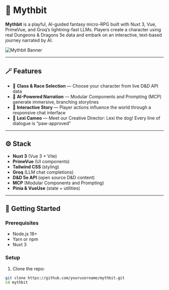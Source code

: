 # 🧙 Mythbit

**Mythbit** is a playful, AI-guided fantasy micro-RPG built with Nuxt 3, Vue, PrimeVue, and Groq’s lightning-fast LLMs. Players create a character using real Dungeons & Dragons 5e data and embark on an interactive, text-based journey narrated by AI.

![Mythbit Banner](./public/banner.png) <!-- Optional: insert banner or logo -->

---

## 🪄 Features

- 🎲 **Class & Race Selection** — Choose your character from live D&D API data
- 🧠 **AI-Powered Narration** — Modular Components and Prompting (MCP) generate immersive, branching storylines
- 💬 **Interactive Story** — Player actions influence the world through a responsive chat interface
- 🐾 **Lexi Cameo** — Meet our Creative Director: Lexi the dog! Every line of dialogue is “paw-approved”

---

## ⚙️ Stack

- **Nuxt 3** (Vue 3 + Vite)
- **PrimeVue** (UI components)
- **Tailwind CSS** (styling)
- **Groq** (LLM chat completions)
- **D&D 5e API** (open source D&D content)
- **MCP** (Modular Components and Prompting)
- **Pinia & VueUse** (state + utilities)

---

## 🚀 Getting Started

### Prerequisites

- Node.js 18+
- Yarn or npm
- Nuxt 3

### Setup

1. Clone the repo:

```bash
git clone https://github.com/yourusername/mythbit.git
cd mythbit
